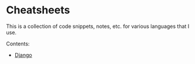 # Cheatsheets

This is a collection of code snippets, notes, etc. for various languages that I use.

Contents:

- [Django](django/README.md)
